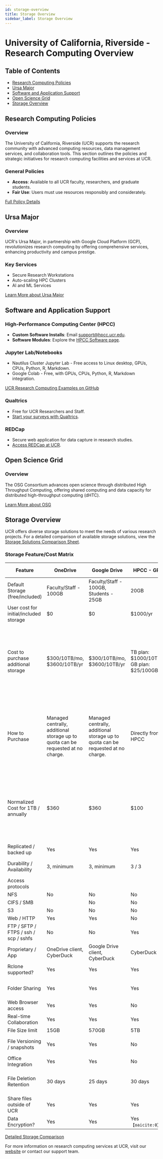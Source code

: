 ```yaml
---
id: storage-overview
title: Storage Overview
sidebar_label: Storage Overview
---
```


# University of California, Riverside - Research Computing Overview

## Table of Contents
- [Research Computing Policies](#research-computing-policies)
- [Ursa Major](#ursa-major)
- [Software and Application Support](#software-and-application-support)
- [Open Science Grid](#open-science-grid)
- [Storage Overview](#storage-overview)

## Research Computing Policies

### Overview
The University of California, Riverside (UCR) supports the research community with advanced computing resources, data management services, and collaboration tools. This section outlines the policies and strategic initiatives for research computing facilities and services at UCR.

### General Policies
- **Access**: Available to all UCR faculty, researchers, and graduate students.
- **Fair Use**: Users must use resources responsibly and considerately.

[Full Policy Details](https://researchcomputing.ucr.edu/policies)

## Ursa Major

### Overview
UCR's Ursa Major, in partnership with Google Cloud Platform (GCP), revolutionizes research computing by offering comprehensive services, enhancing productivity and campus prestige.

### Key Services
- Secure Research Workstations
- Auto-scaling HPC Clusters
- AI and ML Services

[Learn More about Ursa Major](https://ursamajor.ucr.edu)

## Software and Application Support

### High-Performance Computing Center (HPCC)
- **Custom Software Installs**: Email support@hpcc.ucr.edu.
- **Software Modules**: Explore the [HPCC Software page](https://hpcc.ucr.edu/software).

### Jupyter Lab/Notebooks
- Nautilus Cluster Jupyter Lab - Free access to Linux desktop, GPUs, CPUs, Python, R, Markdown.
- Google Colab - Free, with GPUs, CPUs, Python, R, Markdown integration.

[UCR Research Computing Examples on GitHub](https://github.com/UCR-Research-Computing)

### Qualtrics
- Free for UCR Researchers and Staff.
- [Start your surveys with Qualtrics](http://ucriverside.qualtrics.com).

### REDCap
- Secure web application for data capture in research studies.
- [Access REDCap at UCR](https://redcap.ucr.edu).

## Open Science Grid

### Overview
The OSG Consortium advances open science through distributed High Throughput Computing, offering shared computing and data capacity for distributed high-throughput computing (dHTC).

[Learn More about OSG](https://opensciencegrid.org)

## Storage Overview

UCR offers diverse storage solutions to meet the needs of various research projects. For a detailed comparison of available storage solutions, view the [Storage Solutions Comparison Sheet](https://docs.google.com/spreadsheets/d/e/2PACX-1vTvztWU2sZNbFEznVGUcCKwRK7xRrIUndqoDAKCWIBHPuhfUhbESQIvUMnuGM6Ugg/pubhtml?widget=true&headers=false).

### Storage Feature/Cost Matrix

| Feature                                  | OneDrive                             | Google Drive                          | HPCC - GPFS                           | GCP (GCS)                                                                                                                                 | AWS S3                                                                                                                                                            | Yuja                 | SDSC Qumulo                          | Crashplan Backup                                                                                                                             |
|------------------------------------------|--------------------------------------|---------------------------------------|---------------------------------------|-------------------------------------------------------------------------------------------------------------------------------------------|--------------------------------------------------------------------------------------------------------------------------------------------------------------------|----------------------|-------------------------------------|----------------------------------------------------------------------------------------------------------------------------------------------|
| Default Storage (free/included)          | Faculty/Staff - 100GB                | Faculty/Staff - 100GB, Students - 25GB| 20GB                                  | 0                                                                                                                                         | 0                                                                                                                                                                | 80TB campus storage  | 200TB minimum                        | N/A                                                                                                                                          |
| User cost for initial/included storage   | $0                                   | $0                                    | $1000/yr                              | $0                                                                                                                                        | $0                                                                                                                                                               | $0                   | $1166/mo for initial 200TB          | $0                                                                                                                                           |
| Cost to purchase additional storage      | $300/10TB/mo, $3600/10TB/yr           | $300/10TB/mo, $3600/10TB/yr            | TB plan: $1000/10TB/yr, GB plan: $25/100GB/yr | Standard - $20/TB/mo, Nearline - $10/TB/mo, Coldline - $4/TB/mo, Archive - $1.20/TB/mo                           | Standard - $23/TB/mo, Std Infreq - $12.50/TB/mo, One Zone - $10/TB/mo, Glacier Instant - $4/TB/mo, Glacier Flex - $3.60/TB/mo, Glacier Deep - $1/TB/mo  | TBD                  | $5.83/TB/mo                          | Essential - $3/200GB/mo, $1/100GB/mo additional, Professional - $8/Unlimited/mo                                     |
| How to Purchase                          | Managed centrally, additional storage up to quota can be requested at no charge. | Managed centrally, additional storage up to quota can be requested at no charge. | Directly from HPCC                                | Various options, including direct billing from Google and Subscription Service agreements. See [GCP Pricing](https://cloud.google.com/storage/pricing) for details. | Direct purchase available with Amazon discounts. See [AWS Pricing](https://aws.amazon.com/s3/pricing/) for details.                                                  | Centrally managed    | TBD                                 | Direct purchase available.                                                                                                                     |
| Normalized Cost for 1TB / annually       | $360                                 | $360                                  | $100                                  | Standard - $240, Nearline - $120, Coldline - $48, Archive - $14.4 [^1][^2]                                      | Standard - $276, Std Infreq - $150, One Zone - $120, Glacier Instant - $48, Glacier Flex - $43.20, Glacier Deep - $12 [^3][^4][^5]                                 | TBD                  | $70                                  | Essential - $132, Professional - $88                                                                               |
| Replicated / backed up                   | Yes                                  | Yes                                   | Yes                                   | Yes                                                                                                                                       | Yes                                                                                                                                                              | TBD                  | Snapshots                           | Yes                                                                                                                                          |
| Durability / Availability                | 3, minimum                           | 3, minimum                            | 3 / 3                                 | 11 / 4 (durability / availability)                                                                                                        | 11 / 4 (durability / availability)                                                                                                                                  | 4/TBD                | 3 / 3                               | 3 / 3                                                                                                                                        |
| Access protocols                         |                                      |                                       |                                       |                                                                                                                                           |                                                                                                                                                                  |                      |                                    |                                                                                                                                              |
| NFS                                      | No                                   | No                                    | No                                    | No                                                                                                                                        | No                                                                                                                                                               | No                   | Yes                                | No                                                                                                                                           |
| CIFS / SMB                               |                                      | No                                    | No                                    | No                                                                                                                                        | No                                                                                                                                                               |                      | Yes                                | No                                                                                                                                           |
| S3                                       | No                                   | No                                    | No                                    | Yes                                                                                                                                       | Yes                                                                                                                                                              | No                   | Yes                                | No                                                                                                                                           |
| Web / HTTP                               | Yes                                  | Yes                                   | No                                    | Yes                                                                                                                                       | Yes                                                                                                                                                              | Yes                  | No                                 | No                                                                                                                                           |
| FTP / SFTP / FTPS / ssh / scp / sshfs    | No                                   | No                                    | Yes                                   | No                                                                                                                                        | No                                                                                                                                                               | No                   | No                                 | No                                                                                                                                           |
| Proprietary / App                        | OneDrive client, CyberDuck            | Google Drive client, CyberDuck         | CyberDuck                             | gsutil / gcloud CLI, CyberDuck                                                                                                             | Desktop client, CyberDuck                                                                                                                                             | Only for recording/upload, not for access | CyberDuck                           | Crashplan App                                                                                                                                |
| Rclone supported?                        | Yes                                  | Yes                                   | Yes                                   | Yes                                                                                                                                       | Yes                                                                                                                                                              | No                   | Yes                                | No                                                                                                                                           |
|                                          |                                      |                                       |                                       |                                                                                                                                           |                                                                                                                                                                  |                      |                                    |                                                                                                                                              |
| Folder Sharing                           | Yes                                  | Yes                                   | Yes                                   | Yes                                                                                                                                       | Yes                                                                                                                                                              | Yes, with other users within Yuja only | Yes                                | No                                                                                                                                           |
| Web Browser access                       | Yes                                  | Yes                                   | No                                    | Yes                                                                                                                                       | Yes                                                                                                                                                              | Yes                  | No                                 | No                                                                                                                                           |
| Real-time Collaboration                  | Yes                                  | Yes                                   | Yes                                   | No                                                                                                                                        | Yes                                                                                                                                                              | No                   | No                                 | No                                                                                                                                           |
| File Size limit                          | 15GB                                 | 570GB                                 | 5TB                                   | 5TB                                                                                                                                       | 5TB                                                                                                                                                              | No                   | 5TB                                | 5TB                                                                                                                                          |
| File Versioning / snapshots              | Yes                                  | Yes                                   | No                                    | Yes                                                                                                                                       | Yes                                                                                                                                                              | No* (for video files ability to revert to original) | Yes                              |                                                                                                                                                |
| Office Integration                       | Yes                                  | Yes                                   | No                                    | No                                                                                                                                        | No                                                                                                                                                               | No                   | No                                 | No                                                                                                                                           |
| File Deletion Retention                  | 30 days                              | 25 days                               | 30 days                               | Yes                                                                                                                                       | 25 days                                                                                                                                                           | User recycle bin, admin can set retention, currently 60 days | 30 days                            | Unlimited                                                                                                                                    |
| Share files outside of UCR               | Yes                                  | Yes                                   | Yes                                   | Yes                                                                                                                                       | Yes                                                                                                                                                              | Read-only            | No                                 | No                                                                                                                                           |
| Data Encryption?                         | Yes                                  | Yes                                   | Yes &#8203;``【oaicite:0】``&#8203;



[Detailed Storage Comparison](https://docs.google.com/spreadsheets/d/e/2PACX-1vTvztWU2sZNbFEznVGUcCKwRK7xRrIUndqoDAKCWIBHPuhfUhbESQIvUMnuGM6Ugg/pubhtml?widget=true&headers=false)

For more information on research computing services at UCR, visit our [website](https://researchcomputing.ucr.edu) or contact our support team.